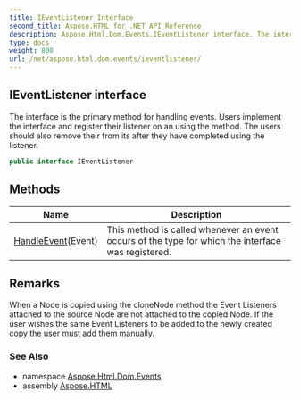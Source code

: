 ```yaml
---
title: IEventListener Interface
second_title: Aspose.HTML for .NET API Reference
description: Aspose.Html.Dom.Events.IEventListener interface. The interface is the primary method for handling events. Users implement the interface and register their listener on an using the method. The users should also remove their from its after they have completed using the listener
type: docs
weight: 800
url: /net/aspose.html.dom.events/ieventlistener/
---
```

## IEventListener interface

The interface is the primary method for handling events. Users implement the interface and register their listener on an using the method. The users should also remove their from its after they have completed using the listener.

```csharp
public interface IEventListener
```

## Methods

| Name | Description |
| --- | --- |
| [HandleEvent](../../aspose.html.dom.events/ieventlistener/handleevent/)(Event) | This method is called whenever an event occurs of the type for which the interface was registered. |

## Remarks

When a Node is copied using the cloneNode method the Event Listeners attached to the source Node are not attached to the copied Node. If the user wishes the same Event Listeners to be added to the newly created copy the user must add them manually.

### See Also

* namespace [Aspose.Html.Dom.Events](../../aspose.html.dom.events/)
* assembly [Aspose.HTML](../../)
